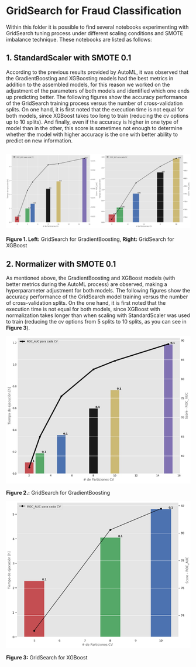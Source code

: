 # GridSearch for Fraud Classification

Within this folder it is possible to find several notebooks experimenting with GridSearch tuning process under different scaling conditions and SMOTE imbalance technique. These notebooks are listed as follows: 

## 1. StandardScaler with SMOTE 0.1
According to the previous results provided by AutoML, it was observed that the GradientBoosting and XGBoosting models had the best metrics in addition to the assembled models, for this reason we worked on the adjustment of the parameters of both models and identified which one ends up predicting better. 
The following figures show the accuracy performance of the GridSearch training process versus the number of cross-validation splits. On one hand, it is first noted that the execution time is not equal for both models, since XGBoost takes too long to train (reducing the cv options up to 10 splits). And finally, even if the accuracy is higher in one type of model than in the other, this score is sometimes not enough to determine whether the model with higher accuracy is the one with better ability to predict on new information. 

![GridSearch for StandardScaler with SMOTE 0.1](https://github.com/fblaura/FraudD/blob/main/3_GridSearch/images/GridSearchSS01.png)
---
**Figure 1. Left:** GridSearch for GradientBoosting, **Right:** GridSearch for XGBoost

## 2. Normalizer with SMOTE 0.1
As mentioned above, the GradientBoosting and XGBoost models (with better metrics during the AutoML process) are observed, making a hyperparameter adjustment for both models.
The following figures show the accuracy performance of the GridSearch model training versus the number of cross-validation splits. On the one hand, it is first noted that the execution time is not equal for both models, since XGBoost with normalization takes longer than when scaling with StandardScaler was used to train (reducing the cv options from 5 splits to 10 splits, as you can see in **Figure 3**). 

![GridSearch GB for Normalizer with SMOTE 0.1](https://github.com/fblaura/FraudD/blob/main/3_GridSearch/images/gridgbm_n01sized.jpg)

**Figure 2.:** GridSearch for GradientBoosting 


![GridSearch XGB for Normalizer with SMOTE 0.1](https://github.com/fblaura/FraudD/blob/main/3_GridSearch/images/gridgbm_n01_sized.png)

**Figure 3:** GridSearch for XGBoost
